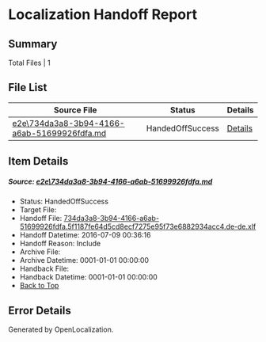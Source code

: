 # <a name='report-top'></a> Localization Handoff Report

## Summary
 Total Files | 1

## File List
 Source File | Status | Details 
 ----------- | ------ | ------- 
 [e2e\734da3a8-3b94-4166-a6ab-51699926fdfa.md](https://github.com/OpenLocalizationTestOrg/oltest/blob/734f8deee970928abfb494da1b22f19e135cdf2c/e2e/734da3a8-3b94-4166-a6ab-51699926fdfa.md) | HandedOffSuccess | [Details](#cae4556f3dd5f90684eb2085ac8c6562fd4921b24)

## Item Details
##### <a name='cae4556f3dd5f90684eb2085ac8c6562fd4921b24'></a> Source: [e2e\734da3a8-3b94-4166-a6ab-51699926fdfa.md](https://github.com/OpenLocalizationTestOrg/oltest/blob/734f8deee970928abfb494da1b22f19e135cdf2c/e2e/734da3a8-3b94-4166-a6ab-51699926fdfa.md)
* Status: HandedOffSuccess
* Target File: 
* Handoff File: [734da3a8-3b94-4166-a6ab-51699926fdfa.5f1187fe64d5cd8ecf7275e95f73e6882934acc4.de-de.xlf](https://github.com/OpenLocalizationTestOrg/olhandoff-e2e/blob/1ff6bdec88dc7c0f8be325d65dd293600a135330/ol-handoff/OpenLocalizationTestOrg/oltest-dede-fly/ci/ht/734da3a8-3b94-4166-a6ab-51699926fdfa.5f1187fe64d5cd8ecf7275e95f73e6882934acc4.de-de.xlf)
* Handoff Datetime: 2016-07-09 00:36:16
* Handoff Reason: Include
* Archive File: 
* Archive Datetime: 0001-01-01 00:00:00
* Handback File: 
* Handback Datetime: 0001-01-01 00:00:00
* [Back to Top](#report-top)


## Error Details

Generated by OpenLocalization.
